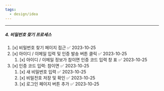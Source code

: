 ```yaml
---
tags:
  - design/idea
---
```

---
##### 4. 비밀번호 찾기 프로세스
1. [x] 비밀번호 찾기 페이지 접근 ✅ 2023-10-25
2. [x] 아이디 / 이메일 입력 및 인증 발송 버튼 클릭 ✅ 2023-10-25
	1. [x] 아이디 / 이메일 정보가 참이면 인증 코드 입력 창 표 ✅ 2023-10-25
3. [x] 인증 코드 입력: 참이면 ✅ 2023-10-25
	1. [x] 새 비밀번호 입력 ✅ 2023-10-25
	2. [x] 비밀전호 저장 및 확인 ✅ 2023-10-25
	3. [x] 로그인 페이지 버튼 추가 ✅ 2023-10-25